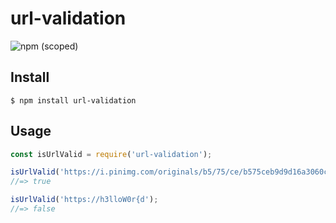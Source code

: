 # url-validation

![npm (scoped)](https://img.shields.io/npm/v/url-validation.svg)

## Install

```shell
$ npm install url-validation
```

## Usage

```js
const isUrlValid = require('url-validation');

isUrlValid('https://i.pinimg.com/originals/b5/75/ce/b575ceb9d9d16a3060c38ed211da4efb.jpg');
//=> true

isUrlValid('https://h3lloW0r{d');
//=> false
```
